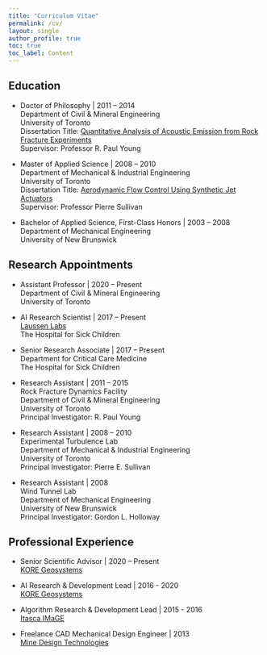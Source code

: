 ```yaml
---
title: "Curriculum Vitae"
permalink: /cv/
layout: single
author_profile: true
toc: true
toc_label: Content
---
```


## Education
- Doctor of Philosophy | 2011 – 2014<br>
    Department of Civil & Mineral Engineering<br>
    University of Toronto<br>
    Dissertation Title: [Quantitative Analysis of Acoustic Emission from Rock Fracture Experiments](https://tspace.library.utoronto.ca/handle/1807/69294)<br>
    Supervisor: Professor R. Paul Young 
    
- Master of Applied Science | 2008 – 2010<br>
    Department of Mechanical & Industrial Engineering<br>
    University of Toronto<br>
    Dissertation Title: [Aerodynamic Flow Control Using Synthetic Jet Actuators](https://tspace.library.utoronto.ca/handle/1807/25715)<br>
    Supervisor: Professor Pierre Sullivan
    
- Bachelor of Applied Science, First-Class Honors | 2003 – 2008<br>
    Department of Mechanical Engineering<br>
    University of New Brunswick
    
## Research Appointments
- Assistant Professor | 2020 – Present<br>
    Department of Civil & Mineral Engineering<br>
    University of Toronto
    
- AI Research Scientist | 2017 – Present<br>
    [Laussen Labs](https://laussenlabs.ca/)<br>
    The Hospital for Sick Children
    
- Senior Research Associate | 2017 – Present<br>
    Department for Critical Care Medicine<br>
    The Hospital for Sick Children
    
- Research Assistant | 2011 – 2015<br>
    Rock Fracture Dynamics Facility<br>
    Department of Civil & Mineral Engineering<br>
    University of Toronto<br>
    Principal Investigator: R. Paul Young
    
- Research Assistant | 2008 – 2010<br>
    Experimental Turbulence Lab<br>
    Department of Mechanical & Industrial Engineering<br>
    University of Toronto<br>
    Principal Investigator: Pierre E. Sullivan
    
- Research Assistant | 2008<br>
    Wind Tunnel Lab<br>
    Department of Mechanical Engineering<br>
    University of New Brunswick<br>
    Principal Investigator: Gordon L. Holloway

## Professional Experience
- Senior Scientific Advisor | 2020 – Present<br>
    [KORE Geosystems](https://www.koregeosystems.com/)
    
- AI Research & Development Lead | 2016 - 2020<br>
    [KORE Geosystems](https://www.koregeosystems.com/)
    
- Algorithm Research & Development Lead | 2015 - 2016<br>
    [Itasca IMaGE](https://www.itasca.ca/)

- Freelance CAD Mechanical Design Engineer | 2013<br>
    [Mine Design Technologies](https://mdt.ca/)
    

    
    
    
    
    

    

